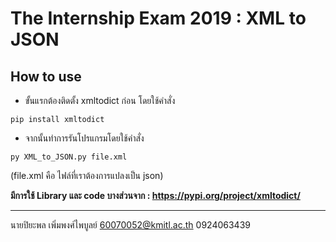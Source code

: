 # The Internship Exam 2019 : XML to JSON


## How to use
* ขั้นแรกต้องติดตั้ง xmltodict ก่อน โดยใช้คำสั่ง
```
pip install xmltodict
```
* จากนั้นทำการรันโปรแกรมโดยใช้คำสั่ง
```
py XML_to_JSON.py file.xml
```
(file.xml คือ ไฟล์ที่เราต้องการแปลงเป็น json)

<b>มีการใช้ Library และ code บางส่วนจาก : https://pypi.org/project/xmltodict/</b>

---
นายปิยะพล เพิ่มพงศ์ไพบูลย์
60070052@kmitl.ac.th
0924063439
